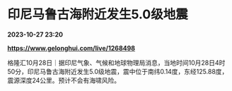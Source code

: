# 印尼马鲁古海附近发生5.0级地震

**2023-10-27 23:20**

**https://www.gelonghui.com/live/1268498**

格隆汇10月28日｜据印尼气象、气候和地球物理局消息，当地时间10月28日4时50分，印尼马鲁古海附近发生5.0级地震，震中位于南纬0.14度，东经125.88度，震源深度24公里。预计不会有海啸风险。